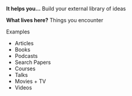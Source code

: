 **It helps you...**
Build your external library of ideas 

**What lives here?**
Things you encounter

Examples
- Articles
- Books
- Podcasts
- Search Papers
- Courses
- Talks
- Movies + TV
- Videos
